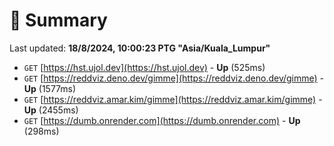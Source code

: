 # 📖 Summary
Last updated: **18/8/2024, 10:00:23 PTG "Asia/Kuala_Lumpur"**

- `GET` [https://hst.ujol.dev](https://hst.ujol.dev) - **Up** (525ms)
- `GET` [https://reddviz.deno.dev/gimme](https://reddviz.deno.dev/gimme) - **Up** (1577ms)
- `GET` [https://reddviz.amar.kim/gimme](https://reddviz.amar.kim/gimme) - **Up** (2455ms)
- `GET` [https://dumb.onrender.com](https://dumb.onrender.com) - **Up** (298ms)
